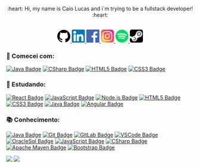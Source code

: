 <div align="center">
  <p>:heart: Hi, my name is Caio Lucas and i´m trying to be a fullstack developer! :heart:</p>
</div>

<p align="center">
<br/>
<a href="https://github.com/caiolucass">
  <img alt="caiolucass GitHub" width="35px" src="https://github.com/caiolucass/caiolucass/blob/master/github.svg" />
</a>
<a href="https://www.linkedin.com/in/caio-lucas-3886a4140/">
  <img alt="caiolucass LinkdeIN" width="35px" src="https://github.com/caiolucass/caiolucass/blob/master/linkedin.svg" />
</a>
<a href="https://www.facebook.com/caiolucas.9803/">
  <img alt="caiolucass Facebook" width="35px" src="https://github.com/caiolucass/caiolucass/blob/master/facebook.svg" />
</a>
<a href="https://www.instagram.com/caio.lucasf/">
  <img alt="caiolucass Instagram" width="35px" src="https://github.com/caiolucass/caiolucass/blob/master/instagram.svg" />
</a>
  <a href="https://open.spotify.com/user/12155708920?si=856b3fc22d154961">
  <img alt="caiolucass Instagram" width="35px" src="https://github.com/caiolucass/caiolucass/blob/master/spotify.png" />
</a>
</a>
  <a href="https://steamcommunity.com/profiles/76561198221544560/">
  <img alt="caiolucass Steam" width="35px" src="https://github.com/caiolucass/caiolucass/blob/master/steam-logo.png" />
</a>
</p>

### 📖 Comecei com:
<a href="https://www.w3schools.com/java/" target="_blank"> ![Java Badge](https://img.shields.io/badge/-Java-red?style=flat&logo=java&logoColor=white)</a>
<a href="https://www.w3schools.com/cs/" target="_blank"> ![CSharp Badge](https://img.shields.io/badge/-Csharp-1572B6?style=flat&logo=csharp&logoColor=white)</a>
<a href="https://www.w3schools.com/html/" target="_blank"> ![HTML5 Badge](https://img.shields.io/badge/-HTML5-orange?style=flat&logo=html5&logoColor=white)</a>
<a href="https://www.w3schools.com/css3/" target="_blank"> ![CSS3 Badge](https://img.shields.io/badge/-CSS3-1572B6?style=flat&logo=css3&logoColor=white)</a>

### 🚀 Estudando:
<a href="https://reactjs.org/" target="_blank"> ![React Badge](https://img.shields.io/badge/-React-blue?style=flat&logo=React&logoColor=white)</a>
<a href="https://developer.mozilla.org/pt-BR/docs/Web/JavaScript" target="_blank"> ![JavaScript Badge](https://img.shields.io/badge/-JavaScript-yellow?style=flat&logo=JavaScript&logoColor=white)</a>
<a href="https://nodejs.org" target="_blank"> ![Node.js Badge](https://img.shields.io/badge/-Node.js-339933?style=flat&logo=node.js&logoColor=white)</a>
<a href="https://www.w3schools.com/html/" target="_blank"> ![HTML5 Badge](https://img.shields.io/badge/-HTML5-orange?style=flat&logo=html5&logoColor=white)</a>
<a href="https://www.w3schools.com/css/" target="_blank"> ![CSS3 Badge](https://img.shields.io/badge/-CSS3-1572B6?style=flat&logo=css3&logoColor=white)</a>
<a href="https://www.w3schools.com/java/" target="_blank"> ![Java Badge](https://img.shields.io/badge/-Java-red?style=flat&logo=java&logoColor=white)</a>
<a href="https://www.w3schools.com/cs/" target="_blank"> ![Angular Badge](https://img.shields.io/badge/-Angular-green?style=flat&logo=angular&logoColor=white)</a>

### 📚 Conhecimento:
<a href="https://www.w3schools.com/java/" target="_blank"> ![Java Badge](https://img.shields.io/badge/-Java-red?style=flat&logo=java&logoColor=white)</a>
<a href="https://git-scm.com" target="_blank"> ![Git Badge](https://img.shields.io/badge/-Git-black?style=flat&logo=git&logoColor=white)</a>
<a href="https://git-scm.com" target="_blank"> ![GitLab Badge](https://img.shields.io/badge/-GitLab-orange?style=flat&logo=git&logoColor=white)</a>
<a href="https://code.visualstudio.com" target="_blank"> ![VSCode Badge](https://img.shields.io/badge/-VSCode-007ACC?style=flat&logo=visual-studio-code&logoColor=white)</a>
<a href="https://www.oracle.com/br/database/technologies/appdev/sqldeveloper-landing.html" target="_blank"> ![OracleSql Badge](https://img.shields.io/badge/-Oracle-red?style=flat&logo=oracle&logoColor=white)</a>
<a href="https://developer.mozilla.org/pt-BR/docs/Web/JavaScript" target="_blank"> ![JavaScript Badge](https://img.shields.io/badge/-JavaScript-yellow?style=flat&logo=JavaScript&logoColor=white)</a>
<a href="https://www.w3schools.com/cs/" target="_blank"> ![CSharp Badge](https://img.shields.io/badge/-CSharp-1572B6?style=flat&logo=csharp&logoColor=white)</a>
<a href="https://www.w3schools.com/cs/" target="_blank"> ![Apache Maven Badge](https://img.shields.io/badge/-ApacheMaven-purple?style=flat&logo=apachemaven&logoColor=white)</a>
<a href="https://www.w3schools.com/cs/" target="_blank"> ![Bootstrap Badge](https://img.shields.io/badge/-Bootstrap-green?style=flat&logo=bootstrap&logoColor=white)</a>

<p align="center>
<a href="https://github-readme-stats.vercel.app/api?username=caiolucass">
  <img src="https://github-readme-stats.vercel.app/api?username=caiolucass&show_icons=true&theme=radical"/>
</a>
<a href="https://github-readme-stats.vercel.app/api/top-langs/?username=caiolucass"/>
  <img src="https://github-readme-stats.vercel.app/api/top-langs/?username=caiolucass&layout=compact&theme=radical"/>
</a>
</p>






